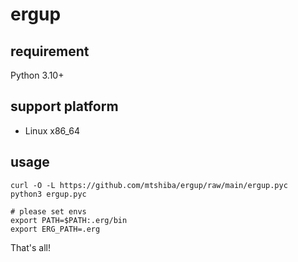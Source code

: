 # ergup

## requirement

Python 3.10+

## support platform

* Linux x86_64

## usage

```console
curl -O -L https://github.com/mtshiba/ergup/raw/main/ergup.pyc
python3 ergup.pyc

# please set envs
export PATH=$PATH:.erg/bin
export ERG_PATH=.erg
```

That's all!
